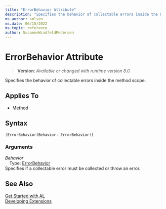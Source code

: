 ```yaml
---
title: "ErrorBehavior Attribute"
description: "Specifies the behavior of collectable errors inside the method scope."
ms.author: solsen
ms.date: 06/15/2022
ms.topic: reference
author: SusanneWindfeldPedersen
---
```

[//]: # (START>DO_NOT_EDIT)
[//]: # (IMPORTANT:Do not edit any of the content between here and the END>DO_NOT_EDIT.)
[//]: # (Any modifications should be made in the .xml files in the ModernDev repo.)

# ErrorBehavior Attribute
> **Version**: _Available or changed with runtime version 8.0._

Specifies the behavior of collectable errors inside the method scope.


## Applies To

- Method


## Syntax

```AL
[ErrorBehavior(Behavior: ErrorBehavior)]
```

### Arguments
*Behavior*  
&emsp;Type: [ErrorBehavior](../methods-auto/errorbehavior/errorbehavior-option.md)  
Specifies if a collectable error must be collected or throw an error.  

[//]: # (IMPORTANT: END>DO_NOT_EDIT)
## See Also  
[Get Started with AL](../devenv-get-started.md)  
[Developing Extensions](../devenv-dev-overview.md)  